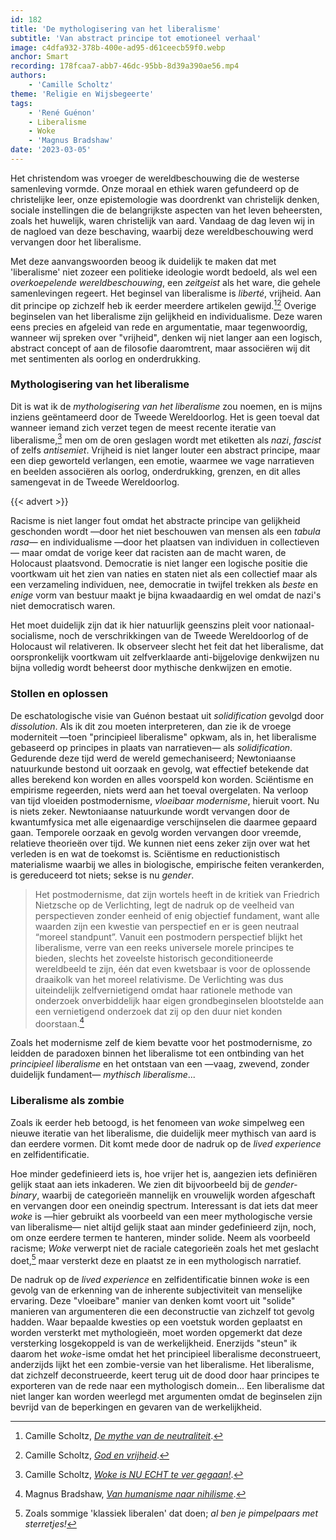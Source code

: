 ```yaml
---
id: 182
title: 'De mythologisering van het liberalisme'
subtitle: 'Van abstract principe tot emotioneel verhaal'
image: c4dfa932-378b-400e-ad95-d61ceecb59f0.webp
anchor: Smart
recording: 178fcaa7-abb7-46dc-95bb-8d39a390ae56.mp4
authors:
    - 'Camille Scholtz'
theme: 'Religie en Wijsbegeerte'
tags:
    - 'René Guénon'
    - Liberalisme
    - Woke
    - 'Magnus Bradshaw'
date: '2023-03-05'
---
```


Het christendom was vroeger de wereldbeschouwing die de westerse samenleving vormde. Onze moraal en ethiek waren gefundeerd op de christelijke leer, onze epistemologie was doordrenkt van christelijk denken, sociale instellingen die de belangrijkste aspecten van het leven beheersten, zoals het huwelijk, waren christelijk van aard. Vandaag de dag leven wij in de nagloed van deze beschaving, waarbij deze wereldbeschouwing werd vervangen door het liberalisme.

Met deze aanvangswoorden beoog ik duidelijk te maken dat met 'liberalisme' niet zozeer een politieke ideologie wordt bedoeld, als wel een *overkoepelende wereldbeschouwing*, een _zeitgeist_ als het ware, die gehele samenlevingen regeert. Het beginsel van liberalisme is _liberté_, vrijheid. Aan dit principe op zichzelf heb ik eerder meerdere artikelen gewijd.[^1][^2] Overige beginselen van het liberalisme zijn gelijkheid en individualisme. Deze waren eens precies en afgeleid van rede en argumentatie, maar tegenwoordig, wanneer wij spreken over "vrijheid", denken wij niet langer aan een logisch, abstract concept of aan de filosofie daaromtrent, maar associëren wij dit met sentimenten als oorlog en onderdrukking.


### Mythologisering van het liberalisme

Dit is wat ik de *mythologisering van het liberalisme* zou noemen, en is mijns inziens geëntameerd door de Tweede Wereldoorlog. Het is geen toeval dat wanneer iemand zich verzet tegen de meest recente iteratie van liberalisme,[^3] men om de oren geslagen wordt met etiketten als *nazi*, *fascist* of zelfs *antisemiet*. Vrijheid is niet langer louter een abstract principe, maar een diep geworteld verlangen, een emotie, waarmee we vage narratieven en beelden associëren als oorlog, onderdrukking, grenzen, en dit alles samengevat in de Tweede Wereldoorlog. 

{{< advert >}}

Racisme is niet langer fout omdat het abstracte principe van gelijkheid geschonden wordt —door het niet beschouwen van mensen als een _tabula rasa_— en individualisme —door het plaatsen van individuen in collectieven— maar omdat de vorige keer dat racisten aan de macht waren, de Holocaust plaatsvond. Democratie is niet langer een logische positie die voortkwam uit het zien van naties en staten niet als een collectief maar als een verzameling individuen, nee, democratie in twijfel trekken als *beste* en *enige* vorm van bestuur maakt je bijna kwaadaardig en wel omdat de nazi's niet democratisch waren.

Het moet duidelijk zijn dat ik hier natuurlijk geenszins pleit voor nationaal-socialisme, noch de verschrikkingen van de Tweede Wereldoorlog of de Holocaust wil relativeren. Ik observeer slecht het feit dat het liberalisme, dat oorspronkelijk voortkwam uit zelfverklaarde anti-bijgelovige denkwijzen nu bijna volledig wordt beheerst door mythische denkwijzen en emotie.


### Stollen en oplossen

De eschatologische visie van Guénon bestaat uit *solidification* gevolgd door *dissolution*. Als ik dit zou moeten interpreteren, dan zie ik de vroege moderniteit —toen "principieel liberalisme" opkwam, als in, het liberalisme gebaseerd op principes in plaats van narratieven— als *solidification*. Gedurende deze tijd werd de wereld gemechaniseerd; Newtoniaanse natuurkunde bestond uit oorzaak en gevolg, wat effectief betekende dat alles berekend kon worden en alles voorspeld kon worden. Sciëntisme en empirisme regeerden, niets werd aan het toeval overgelaten. Na verloop van tijd vloeiden postmodernisme, *vloeibaar modernisme*, hieruit voort. Nu is niets zeker. Newtoniaanse natuurkunde wordt vervangen door de kwantumfysica met alle eigenaardige verschijnselen die daarmee gepaard gaan. Temporele oorzaak en gevolg worden vervangen door vreemde, relatieve theorieën over tijd. We kunnen niet eens zeker zijn over wat het verleden is en wat de toekomst is. Sciëntisme en reductionistisch materialisme waarbij we alles in biologische, empirische feiten verankerden, is gereduceerd tot niets; sekse is nu *gender*.

>Het postmodernisme, dat zijn wortels heeft in de kritiek van Friedrich Nietzsche op de Verlichting, legt de nadruk op de veelheid van perspectieven zonder eenheid of enig objectief fundament, want alle waarden zijn een kwestie van perspectief en er is geen neutraal “moreel standpunt”. Vanuit een postmodern perspectief blijkt het liberalisme, verre van een reeks universele morele principes te bieden, slechts het zoveelste historisch geconditioneerde wereldbeeld te zijn, één dat even kwetsbaar is voor de oplossende draaikolk van het moreel relativisme. De Verlichting was dus uiteindelijk zelfvernietigend omdat haar rationele methode van onderzoek onverbiddelijk haar eigen grondbeginselen blootstelde aan een vernietigend onderzoek dat zij op den duur niet konden doorstaan.[^4]

Zoals het modernisme zelf de kiem bevatte voor het postmodernisme, zo leidden de paradoxen binnen het liberalisme tot een ontbinding van het *principieel liberalisme* en het ontstaan van een —vaag, zwevend, zonder duidelijk fundament— *mythisch liberalisme*...


### Liberalisme als zombie

Zoals ik eerder heb betoogd, is het fenomeen van *woke* simpelweg een nieuwe iteratie van het liberalisme, die duidelijk meer mythisch van aard is dan eerdere vormen. Dit komt mede door de nadruk op de *lived experience* en zelfidentificatie.

Hoe minder gedefinieerd iets is, hoe vrijer het is, aangezien iets definiëren gelijk staat aan iets inkaderen. We zien dit bijvoorbeeld bij de *gender-binary*, waarbij de categorieën mannelijk en vrouwelijk worden afgeschaft en vervangen door een oneindig spectrum. Interessant is dat iets dat meer *woke* is —hier gebruikt als voorbeeld van een meer mythologische versie van liberalisme— niet altijd gelijk staat aan minder gedefinieerd zijn, noch, om onze eerdere termen te hanteren, minder solide. Neem als voorbeeld racisme; *Woke* verwerpt niet de raciale categorieën zoals het met geslacht doet,[^5] maar versterkt deze en plaatst ze in een mythologisch narratief.

De nadruk op de *lived experience* en zelfidentificatie binnen  *woke* is een gevolg van de erkenning van de inherente subjectiviteit van menselijke ervaring. Deze "vloeibare" manier van denken komt voort uit "solide" manieren van argumenteren die een deconstructie van zichzelf tot gevolg hadden. Waar bepaalde kwesties op een voetstuk worden geplaatst en worden versterkt met mythologieën, moet worden opgemerkt dat deze versterking losgekoppeld is van de werkelijkheid. Enerzijds "steun" ik daarom het *woke*-isme omdat het het principieel liberalisme deconstrueert, anderzijds lijkt het een zombie-versie van het liberalisme. Het liberalisme, dat zichzelf deconstrueerde, keert terug uit de dood door haar principes te exporteren van de rede naar een mythologisch domein... Een liberalisme dat niet langer kan worden weerlegd met argumenten omdat de beginselen zijn bevrijd van de beperkingen en gevaren van de werkelijkheid.


[^1]: Camille Scholtz, *[De mythe van de neutraliteit](https://reactionair.nl/artikelen/de-mythe-van-de-neutraliteit/)*.
[^2]: Camille Scholtz, *[God en vrijheid](https://reactionair.nl/artikelen/god-en-vrijheid/)*.
[^3]: Camille Scholtz, *[Woke is NU ECHT te ver gegaan!](https://reactionair.nl/artikelen/woke-is-nu-echt-te-ver-gegaan/)*.
[^4]: Magnus Bradshaw, *[Van humanisme naar nihilisme](https://reactionair.nl/artikelen/van-humanisme-naar-nihilisme/)*.
[^5]: Zoals sommige 'klassiek liberalen' dat doen; *al ben je pimpelpaars met sterretjes!*
